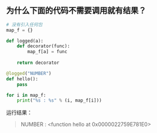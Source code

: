 ## 为什么下面的代码不需要调用就有结果？
```python
# 没有引入任何包
map_f = {}

def logged(a):
    def decorator(func):
        map_f[a] = func
    
    return decorator

@logged("NUMBER")
def hello():
    pass

for i in map_f:
    print("%s : %s" % (i, map_f[i]))
```
运行结果：
> NUMBER : <function hello at 0x0000022759E781E0>

